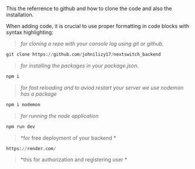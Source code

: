 This the referrence to github and how to clone the code and also the  installation.

When adding code, it is crucial to use proper formatting in code blocks with syntax highlighting:

> *for cloning a repo with your console log using git or github.*

```py
git clone https://github.com/johnilizy17/nextswitch_backend
```

> *for installing the packages in your package.json.*

```py
npm i
```

> *for fast reloading and to aviod restart your server we use nodemon has a package*

```py
npm i nodemon
```

> *for running the node application*

```py
npm run dev
```

> *for free deployment of your backend *

```py
https://render.com/
```

> *this for authorization and registering user *

